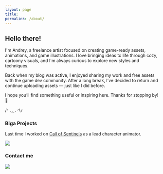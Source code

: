 ```yaml
---
layout: page
title: 
permalink: /about/
---
```


 <h2>Hello there!</h2>
    <p>I'm Andrey, a freelance artist focused on creating game-ready assets, animations, and game illustrations. I love bringing ideas to life through cozy, cartoony visuals, and I'm always curious to explore new styles and techniques.</p>
    <p>Back when my blog was active, I enjoyed sharing my work and free assets with the game dev community. After a long break, I’ve decided to return and continue uploading assets — just like I did before.</p>
    <p>I hope you’ll find something useful or inspiring here. Thanks for stopping by! 💜</p>
    <p> /ᐠ .ᆺ. ᐟ\ﾉ</p>

### Biga Projects

Last time I worked on [Call of Sentinels](https://store.steampowered.com/app/2558200/Call_of_Sentinels/) as a lead character animator.

![](https://shared.akamai.steamstatic.com/store_item_assets/steam/apps/2558200/extras/supskills_en.gif?t=1720599899)

### Contact me

![]({{}}/images/howtospine/wheretowrite.png)